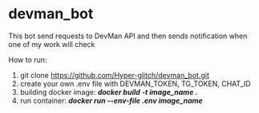# devman_bot
This bot send requests to DevMan API and then sends notification when one of my work will check

How to run:
1. git clone https://github.com/Hyper-glitch/devman_bot.git
2. create your own .env file with DEVMAN_TOKEN, TG_TOKEN, CHAT_ID
3. building docker image: _**docker build -t image_name .**_
4. run container: **_docker run --env-file .env image_name_**